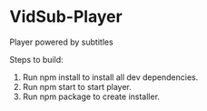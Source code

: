 # VidSub-Player
Player powered by subtitles

Steps to build:
1. Run npm install to install all dev dependencies.
2. Run npm start to start player.
3. Run npm package to create installer.
